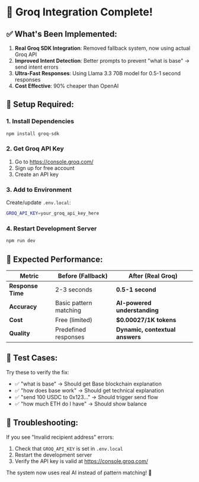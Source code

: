 # 🚀 Groq Integration Complete!

## ✅ What's Been Implemented:

1. **Real Groq SDK Integration**: Removed fallback system, now using actual Groq API
2. **Improved Intent Detection**: Better prompts to prevent "what is base" → send intent errors
3. **Ultra-Fast Responses**: Using Llama 3.3 70B model for 0.5-1 second responses
4. **Cost Effective**: 90% cheaper than OpenAI

## 🔧 Setup Required:

### 1. Install Dependencies
```bash
npm install groq-sdk
```

### 2. Get Groq API Key
1. Go to https://console.groq.com/
2. Sign up for free account
3. Create an API key

### 3. Add to Environment
Create/update `.env.local`:
```bash
GROQ_API_KEY=your_groq_api_key_here
```

### 4. Restart Development Server
```bash
npm run dev
```

## 🎯 Expected Performance:

| Metric | Before (Fallback) | After (Real Groq) |
|--------|------------------|-------------------|
| **Response Time** | 2-3 seconds | **0.5-1 second** |
| **Accuracy** | Basic pattern matching | **AI-powered understanding** |
| **Cost** | Free (limited) | **$0.00027/1K tokens** |
| **Quality** | Predefined responses | **Dynamic, contextual answers** |

## 🧪 Test Cases:

Try these to verify the fix:
- ✅ "what is base" → Should get Base blockchain explanation
- ✅ "how does base work" → Should get technical explanation  
- ✅ "send 100 USDC to 0x123..." → Should trigger send flow
- ✅ "how much ETH do I have" → Should show balance

## 🚨 Troubleshooting:

If you see "Invalid recipient address" errors:
1. Check that `GROQ_API_KEY` is set in `.env.local`
2. Restart the development server
3. Verify the API key is valid at https://console.groq.com/

The system now uses real AI instead of pattern matching! 🎉
